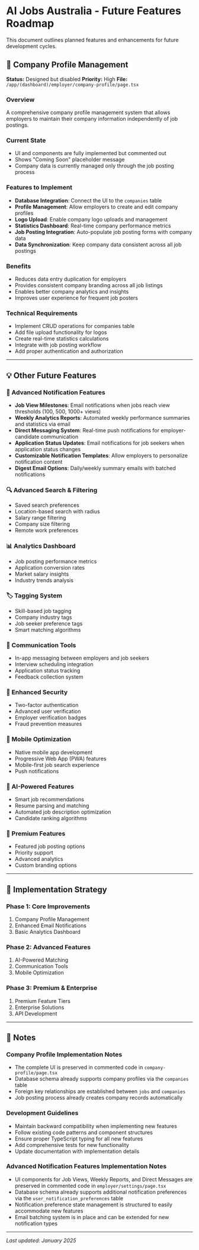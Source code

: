 # AI Jobs Australia - Future Features Roadmap

This document outlines planned features and enhancements for future development cycles.

## 🏢 Company Profile Management

**Status:** Designed but disabled
**Priority:** High
**File:** `/app/(dashboard)/employer/company-profile/page.tsx`

### Overview
A comprehensive company profile management system that allows employers to maintain their company information independently of job postings.

### Current State
- UI and components are fully implemented but commented out
- Shows "Coming Soon" placeholder message
- Company data is currently managed only through the job posting process

### Features to Implement
- **Database Integration**: Connect the UI to the `companies` table
- **Profile Management**: Allow employers to create and edit company profiles
- **Logo Upload**: Enable company logo uploads and management
- **Statistics Dashboard**: Real-time company performance metrics
- **Job Posting Integration**: Auto-populate job posting forms with company data
- **Data Synchronization**: Keep company data consistent across all job postings

### Benefits
- Reduces data entry duplication for employers
- Provides consistent company branding across all job listings
- Enables better company analytics and insights
- Improves user experience for frequent job posters

### Technical Requirements
- Implement CRUD operations for companies table
- Add file upload functionality for logos
- Create real-time statistics calculations
- Integrate with job posting workflow
- Add proper authentication and authorization

---

## 💡 Other Future Features

### 📧 Advanced Notification Features
- **Job View Milestones**: Email notifications when jobs reach view thresholds (100, 500, 1000+ views)
- **Weekly Analytics Reports**: Automated weekly performance summaries and statistics via email
- **Direct Messaging System**: Real-time push notifications for employer-candidate communication
- **Application Status Updates**: Email notifications for job seekers when application status changes
- **Customizable Notification Templates**: Allow employers to personalize notification content
- **Digest Email Options**: Daily/weekly summary emails with batched notifications

### 🔍 Advanced Search & Filtering
- Saved search preferences
- Location-based search with radius
- Salary range filtering
- Company size filtering
- Remote work preferences

### 📊 Analytics Dashboard
- Job posting performance metrics
- Application conversion rates
- Market salary insights
- Industry trends analysis

### 🏷️ Tagging System
- Skill-based job tagging
- Company industry tags
- Job seeker preference tags
- Smart matching algorithms

### 💬 Communication Tools
- In-app messaging between employers and job seekers
- Interview scheduling integration
- Application status tracking
- Feedback collection system

### 🔐 Enhanced Security
- Two-factor authentication
- Advanced user verification
- Employer verification badges
- Fraud prevention measures

### 📱 Mobile Optimization
- Native mobile app development
- Progressive Web App (PWA) features
- Mobile-first job search experience
- Push notifications

### 🤖 AI-Powered Features
- Smart job recommendations
- Resume parsing and matching
- Automated job description optimization
- Candidate ranking algorithms

### 🌟 Premium Features
- Featured job posting options
- Priority support
- Advanced analytics
- Custom branding options

---

## 🚀 Implementation Strategy

### Phase 1: Core Improvements
1. Company Profile Management
2. Enhanced Email Notifications
3. Basic Analytics Dashboard

### Phase 2: Advanced Features
1. AI-Powered Matching
2. Communication Tools
3. Mobile Optimization

### Phase 3: Premium & Enterprise
1. Premium Feature Tiers
2. Enterprise Solutions
3. API Development

---

## 📝 Notes

### Company Profile Implementation Notes
- The complete UI is preserved in commented code in `company-profile/page.tsx`
- Database schema already supports company profiles via the `companies` table
- Foreign key relationships are established between `jobs` and `companies`
- Job posting process already creates company records automatically

### Development Guidelines
- Maintain backward compatibility when implementing new features
- Follow existing code patterns and component structures
- Ensure proper TypeScript typing for all new features
- Add comprehensive tests for new functionality
- Update documentation with implementation details

### Advanced Notification Features Implementation Notes
- UI components for Job Views, Weekly Reports, and Direct Messages are preserved in commented code in `employer/settings/page.tsx`
- Database schema already supports additional notification preferences via the `user_notification_preferences` table
- Notification preference state management is structured to easily accommodate new features
- Email batching system is in place and can be extended for new notification types

---

*Last updated: January 2025*